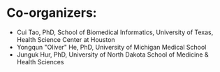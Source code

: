 # Co-organizers: 
- Cui Tao, PhD, School of Biomedical Informatics, University of Texas, Health Science Center at Houston
- Yongqun "Oliver" He, PhD, University of Michigan Medical School
- Junguk Hur, PhD, University of North Dakota School of Medicine & Health Sciences
